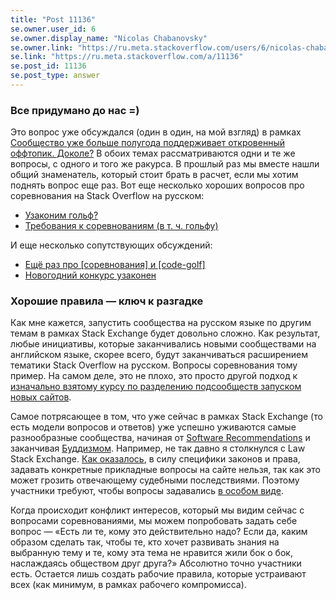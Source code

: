 ```yaml
---
title: "Post 11136"
se.owner.user_id: 6
se.owner.display_name: "Nicolas Chabanovsky"
se.owner.link: "https://ru.meta.stackoverflow.com/users/6/nicolas-chabanovsky"
se.link: "https://ru.meta.stackoverflow.com/a/11136"
se.post_id: 11136
se.post_type: answer
---
```

<h3>Все придумано до нас =)</h3>
<p>Это вопрос уже обсуждался (один в один, на мой взгляд) в рамках <a href="https://ru.meta.stackoverflow.com/q/10370/6">Сообщество уже больше полугода поддерживает откровенный оффтопик. Доколе?</a> В обоих темах рассматриваются одни и те же вопросы, с одного и того же ракурса. В прошлый раз мы вместе нашли общий знаменатель, который стоит брать в расчет, если мы хотим поднять вопрос еще раз. Вот еще несколько хороших вопросов про соревнования на Stack Overflow на русском:</p>
<ul>
<li><a href="https://ru.meta.stackoverflow.com/q/2933/6">Узаконим гольф?</a></li>
<li><a href="https://ru.meta.stackoverflow.com/q/5292/6">Требования к соревнованиям (в т. ч. гольфу)</a></li>
</ul>
<p>И еще несколько сопутствующих обсуждений:</p>
<ul>
<li><a href="https://ru.meta.stackoverflow.com/q/10319/6">Ещё раз про [соревнования] и [code-golf]</a></li>
<li><a href="https://ru.meta.stackoverflow.com/q/9961/6">Новогодний конкурс узаконен</a></li>
</ul>
<h3>Хорошие правила — ключ к разгадке</h3>
<p>Как мне кажется, запустить сообщества на русском языке по другим темам в рамках Stack Exchange будет довольно сложно. Как результат, любые инициативы, которые заканчивались новыми сообществами на английском языке, скорее всего, будут заканчиваться расширением тематики Stack Overflow на русском. Вопросы соревнования тому пример. На самом деле, это не плохо, это просто другой подход к <a href="https://stackoverflow.blog/2009/05/31/the-stack-overflow-trilogy/">изначально взятому курсу по разделению подсообществ запуском новых сайтов</a>.</p>
<p>Самое потрясающее в том, что уже сейчас в рамках Stack Exchange (то есть модели вопросов и ответов) уже успешно уживаются самые разнообразные сообщества, начиная от <a href="https://softwarerecs.stackexchange.com/">Software Recommendations</a> и заканчивая <a href="https://buddhism.stackexchange.com/">Буддизмом</a>. Например, не так давно я столкнулся с Law Stack Exchange. <a href="https://law.meta.stackexchange.com/q/1002/34045">Как оказалось</a>, в силу специфики законов и права, задавать конкретные прикладные вопросы на сайте нельзя, так как это может грозить отвечающему судебными последствиями. Поэтому участники требуют, чтобы вопросы задавались <a href="https://law.meta.stackexchange.com/q/302/34045">в особом виде</a>.</p>
<p>Когда происходит конфликт интересов, который мы видим сейчас с вопросами соревнованиями, мы можем попробовать задать себе вопрос — «Есть ли те, кому это действительно надо? Если да, каким образом сделать так, чтобы те, кто хочет развивать знания на выбранную тему и те, кому эта тема не нравится жили бок о бок, наслаждаясь обществом друг друга?» Абсолютно точно участники есть. Остается лишь создать рабочие правила, которые устраивают всех (как минимум, в рамках рабочего компромисса).</p>
